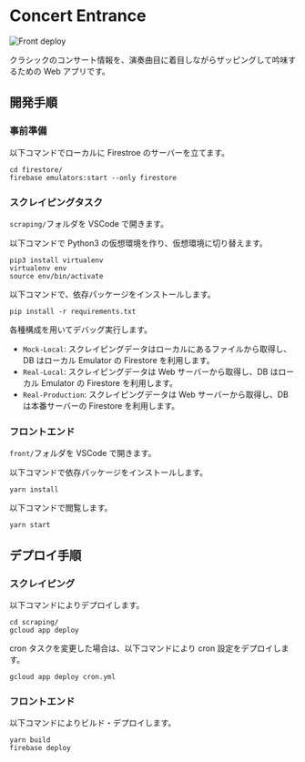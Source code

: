 # Concert Entrance

![Front deploy](https://github.com/shotaIDE/ConcertEntrance/workflows/Front%20deploy/badge.svg)

クラシックのコンサート情報を、演奏曲目に着目しながらザッピングして吟味するための Web アプリです。

## 開発手順

### 事前準備

以下コマンドでローカルに Firestroe のサーバーを立てます。

```shell
cd firestore/
firebase emulators:start --only firestore
```

### スクレイピングタスク

`scraping/`フォルダを VSCode で開きます。

以下コマンドで Python3 の仮想環境を作り、仮想環境に切り替えます。

```shell
pip3 install virtualenv
virtualenv env
source env/bin/activate
```

以下コマンドで、依存パッケージをインストールします。

```shell
pip install -r requirements.txt
```

各種構成を用いてデバッグ実行します。

- `Mock-Local`: スクレイピングデータはローカルにあるファイルから取得し、DB はローカル Emulator の Firestore を利用します。
- `Real-Local`: スクレイピングデータは Web サーバーから取得し、DB はローカル Emulator の Firestore を利用します。
- `Real-Production`: スクレイピングデータは Web サーバーから取得し、DB は本番サーバーの Firestore を利用します。

### フロントエンド

`front/`フォルダを VSCode で開きます。

以下コマンドで依存パッケージをインストールします。

```shell
yarn install
```

以下コマンドで閲覧します。

```shell
yarn start
```

## デプロイ手順

### スクレイピング

以下コマンドによりデプロイします。

```shell
cd scraping/
gcloud app deploy
```

cron タスクを変更した場合は、以下コマンドにより cron 設定をデプロイします。

```shell
gcloud app deploy cron.yml
```

### フロントエンド

以下コマンドによりビルド・デプロイします。

```shell
yarn build
firebase deploy
```
